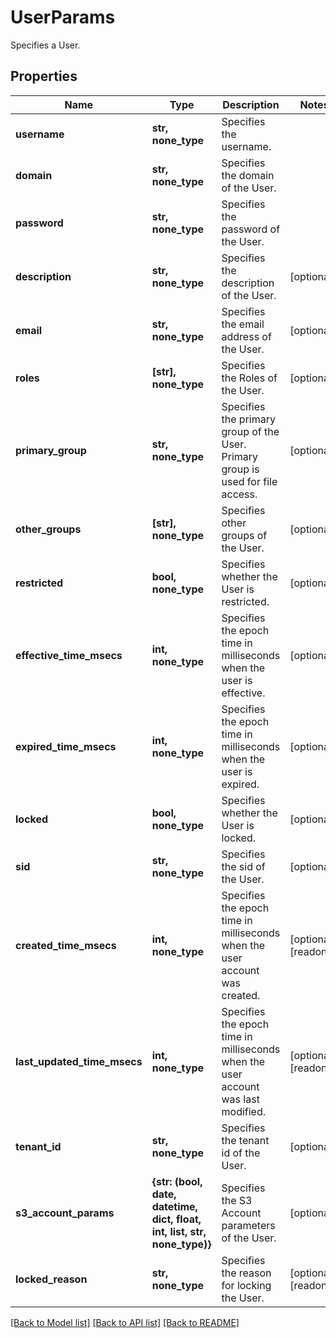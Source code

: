 # UserParams

Specifies a User.

## Properties
Name | Type | Description | Notes
------------ | ------------- | ------------- | -------------
**username** | **str, none_type** | Specifies the username. | 
**domain** | **str, none_type** | Specifies the domain of the User. | 
**password** | **str, none_type** | Specifies the password of the User. | 
**description** | **str, none_type** | Specifies the description of the User. | [optional] 
**email** | **str, none_type** | Specifies the email address of the User. | [optional] 
**roles** | **[str], none_type** | Specifies the Roles of the User. | [optional] 
**primary_group** | **str, none_type** | Specifies the primary group of the User. Primary group is used for file access. | [optional] 
**other_groups** | **[str], none_type** | Specifies other groups of the User. | [optional] 
**restricted** | **bool, none_type** | Specifies whether the User is restricted. | [optional] 
**effective_time_msecs** | **int, none_type** | Specifies the epoch time in milliseconds when the user is effective. | [optional] 
**expired_time_msecs** | **int, none_type** | Specifies the epoch time in milliseconds when the user is expired. | [optional] 
**locked** | **bool, none_type** | Specifies whether the User is locked. | [optional] 
**sid** | **str, none_type** | Specifies the sid of the User. | [optional] 
**created_time_msecs** | **int, none_type** | Specifies the epoch time in milliseconds when the user account was created. | [optional] [readonly] 
**last_updated_time_msecs** | **int, none_type** | Specifies the epoch time in milliseconds when the user account was last modified. | [optional] [readonly] 
**tenant_id** | **str, none_type** | Specifies the tenant id of the User. | [optional] 
**s3_account_params** | **{str: (bool, date, datetime, dict, float, int, list, str, none_type)}** | Specifies the S3 Account parameters of the User. | [optional] 
**locked_reason** | **str, none_type** | Specifies the reason for locking the User. | [optional] [readonly] 

[[Back to Model list]](../README.md#documentation-for-models) [[Back to API list]](../README.md#documentation-for-api-endpoints) [[Back to README]](../README.md)


